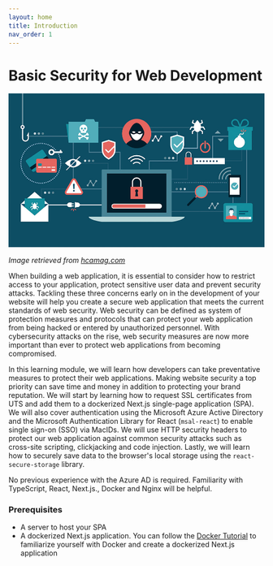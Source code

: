 ```yaml
---
layout: home
title: Introduction
nav_order: 1
---
```


# Basic Security for Web Development

![web-security](assets/img/web-security.jpg)

_Image retrieved from [hcamag.com](https://www.hcamag.com/ca/specialization/hr-technology/the-most-dangerous-cyber-security-mistakes/229497)_  

When building a web application, it is essential to consider how to restrict access to your application, protect sensitive user data and prevent security attacks. Tackling these three concerns early on in the development of your website will help you create a secure web application that meets the current standards of web security. Web security can be defined as system of protection measures and protocols that can protect your web application from being hacked or entered by unauthorized personnel. With cybersecurity attacks on the rise, web security measures are now more important than ever to protect web applications from becoming compromised.

In this learning module, we will learn how developers can take preventative measures to protect their web applications. Making website security a top priority can save time and money in addition to protecting your brand reputation. We will start by learning how to request SSL certificates from UTS and add them to a dockerized Next.js single-page application (SPA). We will also cover authentication using the Microsoft Azure Active Directory and the Microsoft Authentication Library for React (`msal-react`) to enable single sign-on (SSO) via MacIDs. We will use HTTP security headers to protect our web application against common security attacks such as cross-site scripting, clickjacking and code injection. Lastly, we will learn how to securely save data to the browser's local storage using the `react-secure-storage` library.

No previous experience with the Azure AD is required. Familiarity with TypeScript, React, Next.js., Docker and Nginx will be helpful.

### Prerequisites 
- A server to host your SPA
- A dockerized Next.js application. You can follow the [Docker Tutorial](https://mcmasterrs.github.io/lm_docker4web/) to familiarize yourself with Docker and create a dockerized Next.js application

